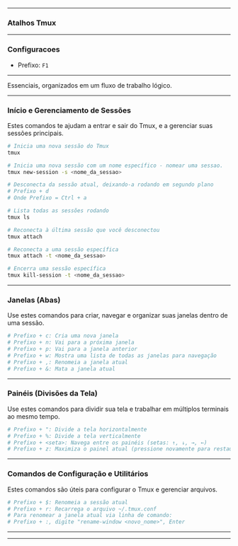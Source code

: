 
---
### Atalhos Tmux


---

### Configuracoes
- Prefixo:  `F1`
---
Essenciais, organizados em um fluxo de trabalho lógico.

-----

### Início e Gerenciamento de Sessões

Estes comandos te ajudam a entrar e sair do Tmux, e a gerenciar suas sessões principais.

```sh
# Inicia uma nova sessão do Tmux
tmux

# Inicia uma nova sessão com um nome específico - nomear uma sessao.
tmux new-session -s <nome_da_sessao>

# Desconecta da sessão atual, deixando-a rodando em segundo plano
# Prefixo + d
# Onde Prefixo = Ctrl + a

# Lista todas as sessões rodando
tmux ls

# Reconecta à última sessão que você desconectou
tmux attach

# Reconecta a uma sessão específica
tmux attach -t <nome_da_sessao>

# Encerra uma sessão específica
tmux kill-session -t <nome_da_sessao>
```

-----

### Janelas (Abas)

Use estes comandos para criar, navegar e organizar suas janelas dentro de uma sessão.

```sh
# Prefixo + c: Cria uma nova janela
# Prefixo + n: Vai para a próxima janela
# Prefixo + p: Vai para a janela anterior
# Prefixo + w: Mostra uma lista de todas as janelas para navegação
# Prefixo + ,: Renomeia a janela atual
# Prefixo + &: Mata a janela atual
```

-----

### Painéis (Divisões da Tela)

Use estes comandos para dividir sua tela e trabalhar em múltiplos terminais ao mesmo tempo.

```sh
# Prefixo + ": Divide a tela horizontalmente
# Prefixo + %: Divide a tela verticalmente
# Prefixo + <seta>: Navega entre os painéis (setas: ↑, ↓, →, ←)
# Prefixo + z: Maximiza o painel atual (pressione novamente para restaurar)
```

-----

### Comandos de Configuração e Utilitários

Estes comandos são úteis para configurar o Tmux e gerenciar arquivos.

```sh
# Prefixo + $: Renomeia a sessão atual
# Prefixo + r: Recarrega o arquivo ~/.tmux.conf
# Para renomear a janela atual via linha de comando:
# Prefixo + :, digite "rename-window <novo_nome>", Enter
```

---


---
